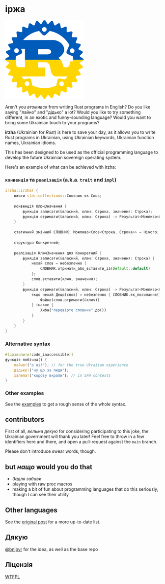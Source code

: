 # іржа

<img src="assets/logo-transparent.png" alt="irzha logo" width="256" height="256"/>

Aren't you _втомився_ from writing Rust programs in English? Do you like saying
"лайно" and "дідько" a lot? Would you like to try something different, in an exotic and
funny-sounding language? Would you want to bring some Ukrainian touch to your
programs?

**irzha** (Ukrainian for _Rust_) is here to save your day, as it allows you to
write Rust programs in Ukrainian, using Ukrainian keywords, Ukrainian function names,
Ukrainian idioms.

This has been designed to be used as the official programming language to
develop the future Ukrainian sovereign operating system.

Here's an example of what can be achieved with irzha:

### `конвенція` та `реалізація` (a.k.a. `trait` and `impl`)

```rust
irzha::irzha! {
    вжити std::collections::Словник як Слов;

    конвенція КлючЗначення {
        функція записати(&власний, ключ: Строка, значення: Строка);
        функція отримати(&власний, ключ: Строка) -> Результат<Можливо<&Строка>, Строка>;
    }

    статичний змінний СЛОВНИК: Можливо<Слов<Строка, Строка>> = Нічого;

    структура Конкретний;

    реалізація КлючЗначення для Конкретний {
        функція записати(&власний, ключ: Строка, значення: Строка) {
            нехай слов = небезпечно {
                СЛОВНИК.отримати_або_вставити_із(Default::default)
            };
            слов.вставити(ключ, значення);
        }
        функція отримати(&власний, ключ: Строка) -> Результат<Можливо<&Строка>, Строка> {
            якщо нехай Дещо(слов) = небезпечно { СЛОВНИК.як_посилання() } {
                Файно(слов.отримати(&ключ))
            } інакше {
                Хиба("перевірте словник".до())
            }
        }
    }
}
```

### Alternative syntax

```rust
#[дозволити(code_inaccessible)]
функція побічна() {
    лайно!("о ні!"); // for the true Ukraiian experience
    дідько!("ну що за люди");
    халепа!("корову вкрали"); // in SFW contexts
}
```

### Other examples

See the [examples](https://github.com/brokeyourbike/irzha/examples/src/main.rs) to get a rough sense of the whole syntax.

## contributors

First of all, _вельми дякую_ for considering participating to this joke, the
Ukrainian government will thank you later! Feel free to throw in a few identifiers
here and there, and open a pull-request against the `main` branch.

Please don't introduce swear words, though.

## but _нащо_ would you do that

- _Задля забави_
- playing with raw proc macros
- making a bit of fun about programming languages that do this seriously, though I can see their utility

## Other languages

See the [original post](https://github.com/bnjbvr/rouille#other-languages) for a more up-to-date list.

## Дякую

[@bnjbvr](https://github.com/bnjbvr) for the idea, as well as the base repo

## Ліцензія

[WTFPL](https://github.com/brokeyourbike/irzha/raw/main/LICENSE)
